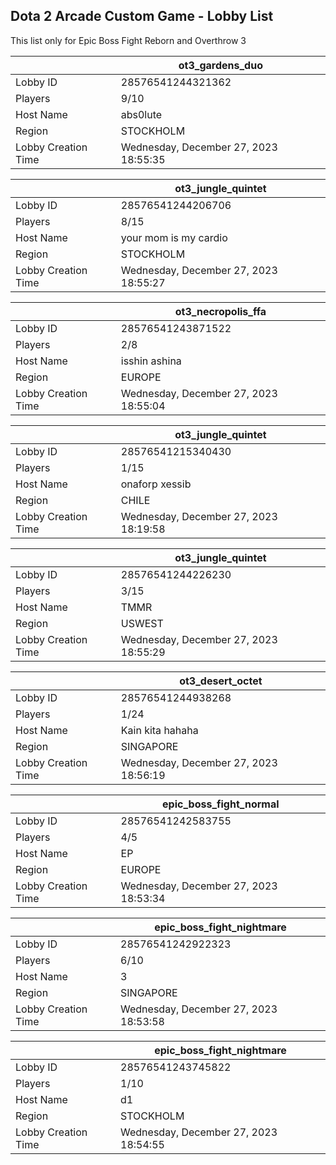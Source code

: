 ## Dota 2 Arcade Custom Game - Lobby List

This list only for Epic Boss Fight Reborn and Overthrow 3

|  | ot3_gardens_duo |
| ------ | ------ |
| Lobby ID | 28576541244321362 |
| Players | 9/10 |
| Host Name | abs0lute | en3z1 |
| Region | STOCKHOLM |
| Lobby Creation Time | Wednesday, December 27, 2023 18:55:35 |


|  | ot3_jungle_quintet |
| ------ | ------ |
| Lobby ID | 28576541244206706 |
| Players | 8/15 |
| Host Name | your mom is my cardio |
| Region | STOCKHOLM |
| Lobby Creation Time | Wednesday, December 27, 2023 18:55:27 |


|  | ot3_necropolis_ffa |
| ------ | ------ |
| Lobby ID | 28576541243871522 |
| Players | 2/8 |
| Host Name | isshin ashina |
| Region | EUROPE |
| Lobby Creation Time | Wednesday, December 27, 2023 18:55:04 |


|  | ot3_jungle_quintet |
| ------ | ------ |
| Lobby ID | 28576541215340430 |
| Players | 1/15 |
| Host Name | onaforp xessib |
| Region | CHILE |
| Lobby Creation Time | Wednesday, December 27, 2023 18:19:58 |


|  | ot3_jungle_quintet |
| ------ | ------ |
| Lobby ID | 28576541244226230 |
| Players | 3/15 |
| Host Name | TMMR |
| Region | USWEST |
| Lobby Creation Time | Wednesday, December 27, 2023 18:55:29 |


|  | ot3_desert_octet |
| ------ | ------ |
| Lobby ID | 28576541244938268 |
| Players | 1/24 |
| Host Name | Kain kita hahaha |
| Region | SINGAPORE |
| Lobby Creation Time | Wednesday, December 27, 2023 18:56:19 |


|  | epic_boss_fight_normal |
| ------ | ------ |
| Lobby ID | 28576541242583755 |
| Players | 4/5 |
| Host Name | EP |
| Region | EUROPE |
| Lobby Creation Time | Wednesday, December 27, 2023 18:53:34 |


|  | epic_boss_fight_nightmare |
| ------ | ------ |
| Lobby ID | 28576541242922323 |
| Players | 6/10 |
| Host Name | 3 |
| Region | SINGAPORE |
| Lobby Creation Time | Wednesday, December 27, 2023 18:53:58 |


|  | epic_boss_fight_nightmare |
| ------ | ------ |
| Lobby ID | 28576541243745822 |
| Players | 1/10 |
| Host Name | d1 |
| Region | STOCKHOLM |
| Lobby Creation Time | Wednesday, December 27, 2023 18:54:55 |


